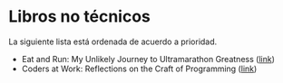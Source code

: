 Libros no técnicos
==================

La siguiente lista está ordenada de acuerdo a prioridad.

* Eat and Run: My Unlikely Journey to Ultramarathon Greatness ([link](http://www.amazon.com/Eat-Run-Unlikely-Ultramarathon-Greatness/dp/0547569653))
* Coders at Work: Reflections on the Craft of Programming ([link](http://www.amazon.com/Coders-Work-Reflections-Craft-Programming/dp/1430219483))
